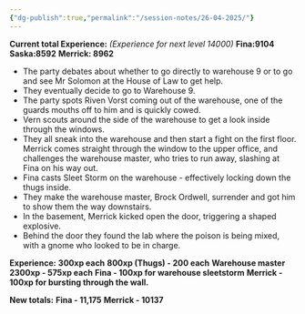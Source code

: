 ```yaml
---
{"dg-publish":true,"permalink":"/session-notes/26-04-2025/"}
---
```


**Current total Experience:** *(Experience for next level 14000)*
**Fina:9104
Saska:8592**
**Merrick: 8962**

- The party debates about whether to go directly to warehouse 9 or to go and see Mr Solomon at the House of Law to get help.
- They eventually decide to go to Warehouse 9.
- The party spots Riven Vorst coming out of the warehouse, one of the guards mouths off to him and is quickly cowed.
- Vern scouts around the side of the warehouse to get a look inside through the windows.
- They all sneak into the warehouse and then start a fight on the first floor.  Merrick comes straight through the window to the upper office, and challenges the warehouse master, who tries to run away, slashing at Fina on his way out.
- Fina casts Sleet Storm on the warehouse - effectively locking down the thugs inside.
- They make the warehouse master, Brock Ordwell, surrender and got him to show them the way downstairs.
- In the basement, Merrick kicked open the door, triggering a shaped explosive.
- Behind the door they found the lab where the poison is being mixed, with a gnome who looked to be in charge.

**Experience:**
**300xp each**
**800xp (Thugs) - 200 each**
**Warehouse master 2300xp - 575xp each**
**Fina - 100xp for warehouse sleetstorm**
**Merrick - 100xp for bursting through the wall.**

**New totals:**
**Fina - 11,175**
**Merrick - 10137**
